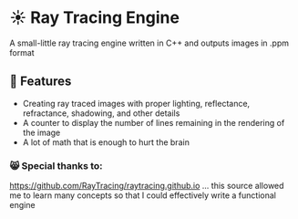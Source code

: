 # ☀️ Ray Tracing Engine

A small-little ray tracing engine written in C++ and outputs images in .ppm format

## 📜 Features
- Creating ray traced images with proper lighting, reflectance, refractance, shadowing, and other details
- A counter to display the number of lines remaining in the rendering of the image
- A lot of math that is enough to hurt the brain

### 😸 Special thanks to:
https://github.com/RayTracing/raytracing.github.io ...
this source allowed me to learn many concepts so that I could effectively write a functional engine
